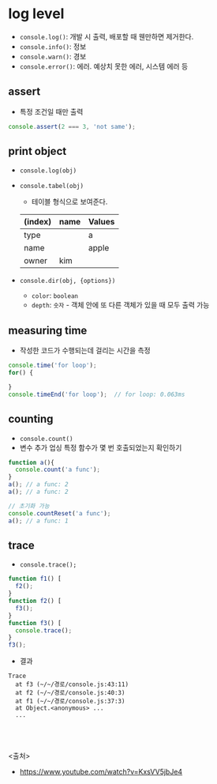 # log level
- `console.log()`: 개발 시 출력, 배포할 때 웬만하면 제거한다.
- `console.info()`: 정보
- `console.warn()`: 경보
- `console.error()`: 에러. 예상치 못한 에러, 시스템 에러 등

## assert
- 특정 조건일 때만 출력
```js
console.assert(2 === 3, 'not same');
```

## print object
- `console.log(obj)`

- `console.tabel(obj)`
  - 테이블 형식으로 보여준다.

  |(index) | name | Values |
  --------|-------|----------
  |type  |   |  a |
  |name  |    | apple|
  |owner | kim |  | 
 
- `console.dir(obj, {options})`
  - `color`: `boolean`
  - `depth`: `숫자` - 객체 안에 또 다른 객체가 있을 때 모두 출력 가능

## measuring time
- 작성한 코드가 수행되는데 걸리는 시간을 측정
```js
console.time('for loop'); 
for() {

}
console.timeEnd('for loop');  // for loop: 0.063ms
```

## counting
- `console.count()`
- 변수 추가 업싱 특정 함수가 몇 번 호출되었는지 확인하기
```js
function a(){
  console.count('a func');
}
a(); // a func: 2
a(); // a func: 2

// 초기화 가능
console.countReset('a func');
a(); // a func: 1
```

## trace
- `console.trace();`
```js
function f1() [
  f2();
}
function f2() [
  f3();
}
function f3() [
  console.trace();
}
f3();
```
- 결과
```
Trace
  at f3 (~/~/경로/console.js:43:11)
  at f2 (~/~/경로/console.js:40:3)
  at f1 (~/~/경로/console.js:37:3)
  at Object.<anonymous> ...
  ...
```



<br><br><br>
<출처>
- https://www.youtube.com/watch?v=KxsVV5jbJe4
